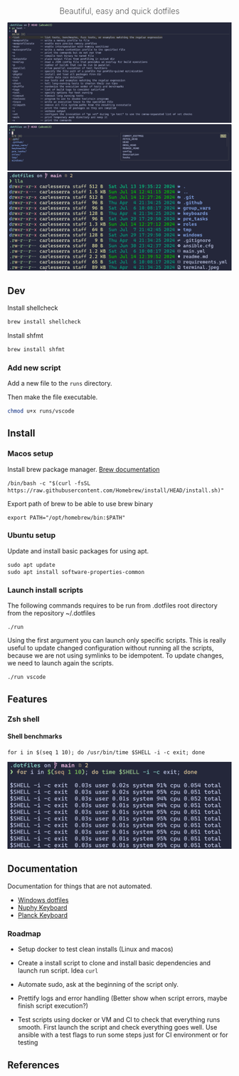 <h2 style="
    text-align: center;
    font-weight:200;
    font-size: 18px;
">Beautiful, easy and quick dotfiles</h2>
<p align="center">
    <img src="./doc/assets/terminal-completions.png"/>
    <img src="./doc/assets/terminal-fzf-search.png"/>
    <img src="./doc/assets/terminal-ls.png"/>
</p>

## Dev

Install shellcheck

```sh
brew install shellcheck
```

Install shfmt

```sh
brew install shfmt
```

### Add new script

Add a new file to the `runs` directory.

Then make the file executable.

```sh
chmod u+x runs/vscode
```

## Install

### Macos setup

Install brew package manager. [Brew documentation](https://brew.sh)

```shell
/bin/bash -c "$(curl -fsSL https://raw.githubusercontent.com/Homebrew/install/HEAD/install.sh)"
```

Export path of brew to be able to use brew binary

```shell
export PATH="/opt/homebrew/bin:$PATH"
```

### Ubuntu setup

Update and install basic packages for using apt.

```shell
sudo apt update
sudo apt install software-properties-common
```

### Launch install scripts

The following commands requires to be run from .dotfiles root directory from the repository ~/.dotfiles

```shell
./run
```

Using the first argument you can launch only specific scripts. This is really useful to update changed configuration without running all the scripts, because we are not using symlinks to be idempotent. To update changes, we need to launch again the scripts.

```shell
./run vscode
```

## Features

### Zsh shell

#### Shell benchmarks

```shell
for i in $(seq 1 10); do /usr/bin/time $SHELL -i -c exit; done
```

<p align="center">
    <img src="./doc/assets/terminal-start-time.png"/>
</p>

## Documentation

Documentation for things that are not automated.

- [Windows dotfiles](./doc/windows/readme.md)
- [Nuphy Keyboard](./doc/keyboards/nuphy-air60v2/readme.md)
- [Planck Keyboard](./doc/keyboards/planck/readme.md)

### Roadmap

- Setup docker to test clean installs (Linux and macos)

- Create a install script to clone and install basic dependencies and launch run script. Idea `curl `

- Automate sudo, ask at the beginning of the script only.

- Prettify logs and error handling (Better show when script errors, maybe finish script execution?)

- Test scripts using docker or VM and CI to check that everything runs smooth. First launch the script and check everything goes well. Use ansible with a test flags to run some steps just for CI environment or for testing

## References
